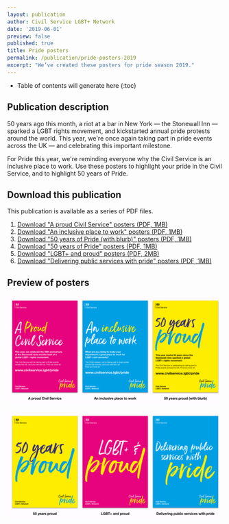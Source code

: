 ```yaml
---
layout: publication
author: Civil Service LGBT+ Network
date: '2019-06-01'
preview: false
published: true
title: Pride posters
permalink: /publication/pride-posters-2019
excerpt: "We’ve created these posters for pride season 2019."
---
```


<!-- Include the following to generate a Table of Contents -->
* Table of contents will generate here
{:toc}
<!-- Don't touch the Table of Contents above -->
<!-- Include this line to process the Markdown and format the content properly -->
<div id="page-content" markdown="1">
<!-- Don't remove the line of code above -->


## Publication description

50 years ago this month, a riot at a bar in New York — the Stonewall Inn — sparked a LGBT rights movement, and kickstarted annual pride protests around the world. This year, we're once again taking part in pride events across the UK — and celebrating this important milestone.

For Pride this year, we're reminding everyone why the Civil Service is an inclusive place to work. Use these posters to highlight your pride in the Civil Service, and to highlight 50 years of Pride.

## Download this publication

This publication is available as a series of PDF files. 

1. [Download "A proud Civil Service" posters (PDF, 1MB)](/assets/documents/pride-posters/2019-06-01-a-proud-civil-service.pdf)
2. [Download "An inclusive place to work" posters (PDF, 1MB)](/assets/documents/pride-posters/2019-06-01-50-an-inclusive-place-to-work.pdf)
3. [Download "50 years of Pride (with blurb)" posters (PDF, 1MB)](/assets/documents/pride-posters/2019-06-01-50-years-proud-with-blurb.pdf)
4. [Download "50 years of Pride" posters (PDF, 1MB)](/assets/documents/pride-posters/2019-06-01-50-years-proud.pdf)
5. [Download "LGBT+ and proud" posters (PDF, 2MB)](/assets/documents/pride-posters/2019-06-01-50-and-proud.pdf)
6. [Download "Delivering public services with pride" posters (PDF, 1MB)](/assets/documents/pride-posters/2019-06-01-50-delivering-with-pride.pdf)

## Preview of posters

![](/assets/images/posts/preview-pride-posters-2019.png)

![](/assets/images/posts/preview-pride-posters-2019-2.png)

<!-- Include this line to process the Markdown and format the content properly -->
</div>
<!-- Don't remove the line of code above -->


